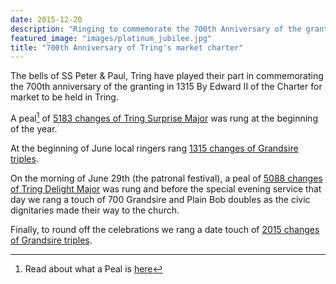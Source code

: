 ```yaml
---
date: 2015-12-20
description: "Ringing to commemorate the 700th Anniversary of the granting of Tring's market charter"
featured_image: "images/platinum_jubilee.jpg"
title: "700th Anniversary of Tring's market charter"
---
```

The bells of SS Peter & Paul, Tring have played their part in commemorating the 700th anniversary of the granting in 1315 By Edward II of the Charter for market to be held in Tring.

A peal[^1] of [5183 changes of Tring Surprise Major](https://bb.ringingworld.co.uk/view.php?id=1094699) was rung at the beginning of the year.

At the beginning of June local ringers rang [1315 changes of Grandsire triples](https://bb.ringingworld.co.uk/view.php?id=1088992).

On the morning of June 29th (the patronal festival), a peal of [5088 changes of Tring Delight Major](https://bb.ringingworld.co.uk/view.php?id=972037) was rung and before the special evening service that day we rang a touch of 700 Grandsire and Plain Bob doubles as the civic dignitaries made their way to the church.   

Finally, to round off the celebrations we rang a date touch of [2015 changes of Grandsire triples](https://bb.ringingworld.co.uk/view.php?id=1153213).

[^1]: Read about what a Peal is [here](https://cccbr.org.uk/wp-content/uploads/2016/05/what-is-a-peal.pdf)
